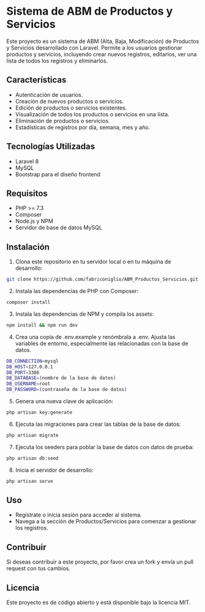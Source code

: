 # Sistema de ABM de Productos y Servicios

Este proyecto es un sistema de ABM (Alta, Baja, Modificación) de Productos y Servicios desarrollado con Laravel. Permite a los usuarios gestionar productos y servicios, incluyendo crear nuevos registros, editarlos, ver una lista de todos los registros y eliminarlos.

## Características

- Autenticación de usuarios.
- Creación de nuevos productos o servicios.
- Edición de productos o servicios existentes.
- Visualización de todos los productos o servicios en una lista.
- Eliminación de productos o servicios.
- Estadísticas de registros por día, semana, mes y año.

## Tecnologías Utilizadas

- Laravel 8
- MySQL
- Bootstrap para el diseño frontend

## Requisitos

- PHP >= 7.3
- Composer
- Node.js y NPM
- Servidor de base de datos MySQL

## Instalación

1. Clona este repositorio en tu servidor local o en tu máquina de desarrollo:

```bash
git clone https://github.com/fabriconiglio/ABM_Productos_Servicios.git
```
2. Instala las dependencias de PHP con Composer:

```bash
composer install
```

3. Instala las dependencias de NPM y compila los assets:

```bash
npm install && npm run dev
```

4. Crea una copia de .env.example y renómbrala a .env. Ajusta las variables de entorno, especialmente las relacionadas con la base de datos.

```bash
DB_CONNECTION=mysql
DB_HOST=127.0.0.1
DB_PORT=3306
DB_DATABASE=(nombre de la base de datos)
DB_USERNAME=root
DB_PASSWORD=(contraseña de la base de datos)
```

5. Genera una nueva clave de aplicación:

```bash
php artisan key:generate
```

6. Ejecuta las migraciones para crear las tablas de la base de datos:

```bash
php artisan migrate
```

7. Ejecuta los seeders para poblar la base de datos con datos de prueba:

```bash
php artisan db:seed
```

8. Inicia el servidor de desarrollo:

```bash
php artisan serve
```

## Uso

- Regístrate o inicia sesión para acceder al sistema.
- Navega a la sección de Productos/Servicios para comenzar a gestionar los registros.

## Contribuir

Si deseas contribuir a este proyecto, por favor crea un fork y envía un pull request con tus cambios.

## Licencia

Este proyecto es de código abierto y está disponible bajo la licencia MIT.
